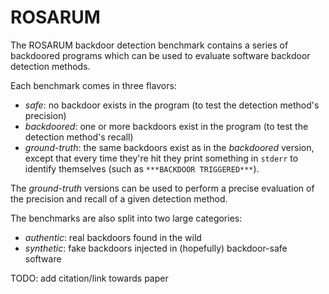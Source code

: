 # ROSARUM

The ROSARUM backdoor detection benchmark contains a series of backdoored programs which can be used
to evaluate software backdoor detection methods.

Each benchmark comes in three flavors:
- _safe_: no backdoor exists in the program (to test the detection method's precision)
- _backdoored_: one or more backdoors exist in the program (to test the detection method's recall)
- _ground-truth_: the same backdoors exist as in the _backdoored_ version, except that every time
  they're hit they print something in `stderr` to identify themselves (such as `***BACKDOOR
  TRIGGERED***`).

The _ground-truth_ versions can be used to perform a precise evaluation of the precision and
recall of a given detection method.

The benchmarks are also split into two large categories:
- _authentic_: real backdoors found in the wild
- _synthetic_: fake backdoors injected in (hopefully) backdoor-safe software


TODO: add citation/link towards paper
